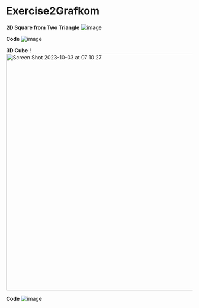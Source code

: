 # Exercise2Grafkom

**2D Square from Two Triangle**
![image](https://github.com/dimaspujangga/Exercise2Grafkom/assets/114992718/9f8673a8-3065-48b5-b386-bb4556222b82)

**Code**
![image](https://github.com/dimaspujangga/Exercise2Grafkom/assets/114992718/75027029-d477-4015-aa85-b15b733e03fb)

**3D Cube**
!<img width="637" alt="Screen Shot 2023-10-03 at 07 10 27" src="https://github.com/keysanadea/GrafkomExercise2/assets/88714452/56b4f7ac-c869-492d-b43a-84a91eac78ed">

**Code**
![image](https://github.com/dimaspujangga/Exercise2Grafkom/assets/114992718/cbf6c84b-e774-4ada-b8b2-2e767978888f)

